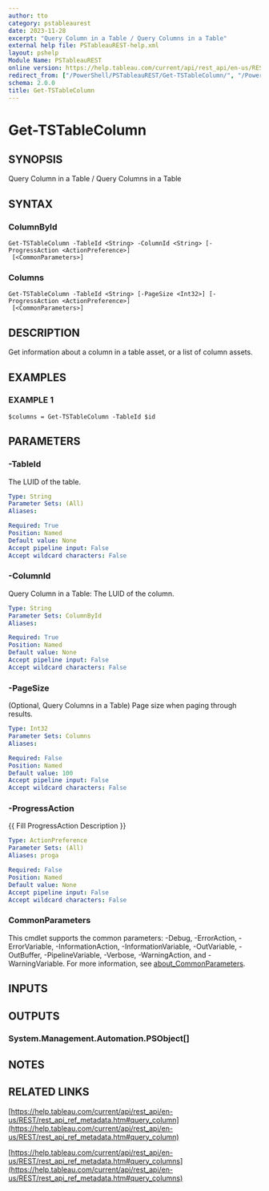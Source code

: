 ```yaml
---
author: tto
category: pstableaurest
date: 2023-11-28
excerpt: "Query Column in a Table / Query Columns in a Table"
external help file: PSTableauREST-help.xml
layout: pshelp
Module Name: PSTableauREST
online version: https://help.tableau.com/current/api/rest_api/en-us/REST/rest_api_ref_metadata.htm#query_column
redirect_from: ["/PowerShell/PSTableauREST/Get-TSTableColumn/", "/PowerShell/PSTableauREST/get-tstablecolumn/", "/PowerShell/get-tstablecolumn/"]
schema: 2.0.0
title: Get-TSTableColumn
---
```


# Get-TSTableColumn

## SYNOPSIS
Query Column in a Table / Query Columns in a Table

## SYNTAX

### ColumnById
```
Get-TSTableColumn -TableId <String> -ColumnId <String> [-ProgressAction <ActionPreference>]
 [<CommonParameters>]
```

### Columns
```
Get-TSTableColumn -TableId <String> [-PageSize <Int32>] [-ProgressAction <ActionPreference>]
 [<CommonParameters>]
```

## DESCRIPTION
Get information about a column in a table asset, or a list of column assets.

## EXAMPLES

### EXAMPLE 1
```
$columns = Get-TSTableColumn -TableId $id
```

## PARAMETERS

### -TableId
The LUID of the table.

```yaml
Type: String
Parameter Sets: (All)
Aliases:

Required: True
Position: Named
Default value: None
Accept pipeline input: False
Accept wildcard characters: False
```

### -ColumnId
Query Column in a Table: The LUID of the column.

```yaml
Type: String
Parameter Sets: ColumnById
Aliases:

Required: True
Position: Named
Default value: None
Accept pipeline input: False
Accept wildcard characters: False
```

### -PageSize
(Optional, Query Columns in a Table) Page size when paging through results.

```yaml
Type: Int32
Parameter Sets: Columns
Aliases:

Required: False
Position: Named
Default value: 100
Accept pipeline input: False
Accept wildcard characters: False
```

### -ProgressAction
{{ Fill ProgressAction Description }}

```yaml
Type: ActionPreference
Parameter Sets: (All)
Aliases: proga

Required: False
Position: Named
Default value: None
Accept pipeline input: False
Accept wildcard characters: False
```

### CommonParameters
This cmdlet supports the common parameters: -Debug, -ErrorAction, -ErrorVariable, -InformationAction, -InformationVariable, -OutVariable, -OutBuffer, -PipelineVariable, -Verbose, -WarningAction, and -WarningVariable. For more information, see [about_CommonParameters](http://go.microsoft.com/fwlink/?LinkID=113216).

## INPUTS

## OUTPUTS

### System.Management.Automation.PSObject[]
## NOTES

## RELATED LINKS

[https://help.tableau.com/current/api/rest_api/en-us/REST/rest_api_ref_metadata.htm#query_column](https://help.tableau.com/current/api/rest_api/en-us/REST/rest_api_ref_metadata.htm#query_column)

[https://help.tableau.com/current/api/rest_api/en-us/REST/rest_api_ref_metadata.htm#query_columns](https://help.tableau.com/current/api/rest_api/en-us/REST/rest_api_ref_metadata.htm#query_columns)

